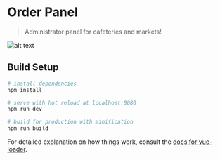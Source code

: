 # Order Panel

> Administrator panel for cafeteries and markets!

![alt text](https://raw.githubusercontent.com/PaworD/OrderIt/master/src/assets/img_for_git.png)

## Build Setup

``` bash
# install dependencies
npm install

# serve with hot reload at localhost:8080
npm run dev

# build for production with minification
npm run build
```

For detailed explanation on how things work, consult the [docs for vue-loader](http://vuejs.github.io/vue-loader).
